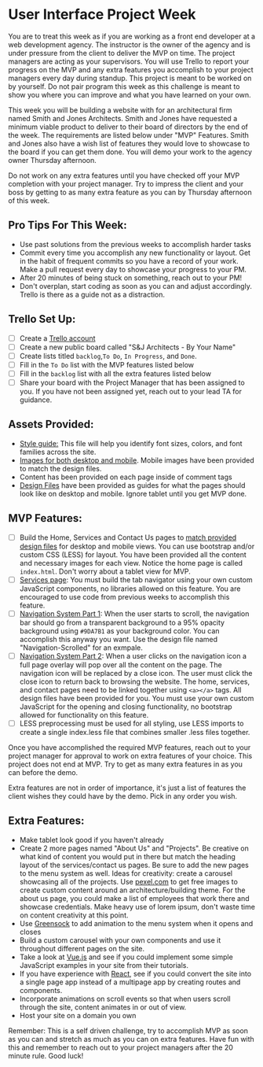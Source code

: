 # User Interface Project Week
You are to treat this week as if you are working as a front end developer at a web development agency. The instructor is the owner of the agency and is under pressure from the client to deliver the MVP on time. The project managers are acting as your supervisors.  You will use Trello to report your progress on the MVP and any extra features you accomplish to your project managers every day during standup. This project is meant to be worked on by yourself.  Do not pair program this week as this challenge is meant to show you where you can improve and what you have learned on your own.

This week you will be building a website with for an architectural firm named Smith and Jones Architects.  Smith and Jones have requested a minimum viable product to deliver to their board of directors by the end of the week.  The requirements are listed below under "MVP" Features.  Smith and Jones also have a wish list of features they would love to showcase to the board if you can get them done.  You will demo your work to the agency owner Thursday afternoon.  

Do not work on any extra features until you have checked off your MVP completion with your project manager.  Try to impress the client and your boss by getting to as many extra feature as you can by Thursday afternoon of this week.

## Pro Tips For This Week:
- Use past solutions from the previous weeks to accomplish harder tasks
- Commit every time you accomplish any new functionality or layout. Get in the habit of frequent commits so you have a record of your work.  Make a pull request every day to showcase your progress to your PM.
- After 20 minutes of being stuck on something, reach out to your PM!
- Don't overplan, start coding as soon as you can and adjust accordingly.  Trello is there as a guide not as a distraction.

## Trello Set Up:
* [ ] Create a [Trello account](https://trello.com/)
* [ ] Create a new public board called "S&J Architects - By Your Name"
* [ ] Create lists titled ```backlog```,```To Do```, ```In Progress```, and ```Done```.
* [ ] Fill in the ```To Do``` list with the MVP features listed below
* [ ] Fill in the ```backlog``` list with all the extra features listed below
* [ ] Share your board with the Project Manager that has been assigned to you.  If you have not been assigned yet, reach out to your lead TA for guidance.

## Assets Provided:
* [Style guide:](/DesignFiles/style-guide.md) This file will help you identify font sizes, colors, and font families across the site.
* [Images for both desktop and mobile](/img).  Mobile images have been provided to match the design files.
* Content has been provided on each page inside of comment tags
* [Design Files](/DesignFiles) have been provided as guides for what the pages should look like on desktop and mobile.  Ignore tablet until you get MVP done.

## MVP Features:
* [ ] Build the Home, Services and Contact Us pages to [match provided design files](/DesignFiles) for desktop and mobile views.  You can use bootstrap and/or custom CSS (LESS) for layout.  You have been provided all the content and necessary images for each view.  Notice the home page is called `index.html`.  Don't worry about a tablet view for MVP.
* [ ] [Services page](/DesignFiles/Services): You must build the tab navigator using your own custom JavaScript components, no libraries allowed on this feature. You are encouraged to use code from previous weeks to accomplish this feature.
* [ ] [Navigation System Part 1](/DesignFiles/Navigation/onScroll): When the user starts to scroll, the navigation bar should go from a transparent background to a 95% opacity background using `#9DA7B1` as your background color.  You can accomplish this anyway you want.  Use the design file named "Navigation-Scrolled" for an exmpale.
* [ ] [Navigation System Part 2](/DesignFiles/Navigation/expanded): When a user clicks on the navigation icon a full page overlay will pop over all the content on the page. The navigation icon will be replaced by a close icon.  The user must click the close icon to return back to browsing the website.  The home, services, and contact pages need to be linked together using `<a></a>` tags.  All design files have been provided for you. You must use your own custom JavaScript for the opening and closing functionality, no bootstrap allowed for functionality on this feature.
* [ ] LESS preprocessing must be used for all styling, use LESS imports to create a single index.less file that combines smaller .less files together.

Once you have accomplished the required MVP features, reach out to your project manager for approval to work on extra features of your choice.  This project does not end at MVP.  Try to get as many extra features in as you can before the demo.

Extra features are not in order of importance, it's just a list of features the client wishes they could have by the demo.  Pick in any order you wish.

## Extra Features:
* Make tablet look good if you haven't already
* Create 2 more pages named "About Us" and "Projects".  Be creative on what kind of content you would put in there but match the heading layout of the services/contact us pages.  Be sure to add the new pages to the menu system as well.  Ideas for creativity: create a carousel showcasing all of the projects.  Use [pexel.com](https://www.pexels.com/) to get free images to create custom content around an architecture/building theme.  For the about us page, you could make a list of employees that work there and showcase credentials.  Make heavy use of lorem ipsum, don't waste time on content creativity at this point.
* Use [Greensock](https://greensock.com/gsap) to add animation to the menu system when it opens and closes
* Build a custom carousel with your own components and use it throughout different pages on the site.
* Take a look at [Vue.js](https://vuejs.org/v2/guide/) and see if you could implement some simple JavaScript examples in your site from their tutorials.  
* If you have experience with [React](https://reactjs.org/tutorial/tutorial.html), see if you could convert the site into a single page app instead of a multipage app by creating routes and components.
* Incorporate animations on scroll events so that when users scroll through the site, content animates in or out of view.
* Host your site on a domain you own

Remember: This is a self driven challenge, try to accomplish MVP as soon as you can and stretch as much as you can on extra features.  Have fun with this and remember to reach out to your project managers after the 20 minute rule.  Good luck!